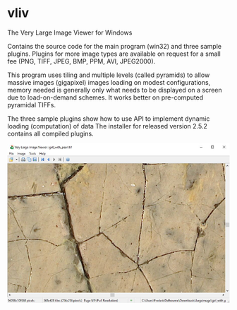 # vliv
The Very Large Image Viewer for Windows

Contains the source code for the main program (win32) and three sample plugins.
Plugins for more image types are available on request for a small fee (PNG, TIFF, JPEG, BMP, PPM, AVI, JPEG2000).

This program uses tiling and multiple levels (called pyramids) to allow massive images (gigapixel) images
loading on modest configurations, memory needed is generally only what needs to be displayed on a screen due to
load-on-demand schemes.
It works better on pre-computed pyramidal TIFFs.

The three sample plugins show how to use API to implement dynamic loading (computation) of data
The installer for released version 2.5.2 contains all compiled plugins.

![Screenshot](https://github.com/delhoume/vliv/blob/main/screenshot.jpg "Screenshot")

